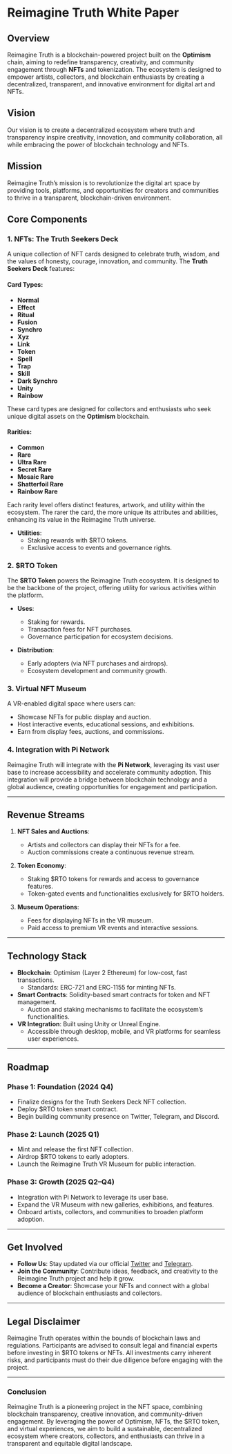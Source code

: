 # **Reimagine Truth White Paper**

## **Overview**
Reimagine Truth is a blockchain-powered project built on the **Optimism** chain, aiming to redefine transparency, creativity, and community engagement through **NFTs** and tokenization. The ecosystem is designed to empower artists, collectors, and blockchain enthusiasts by creating a decentralized, transparent, and innovative environment for digital art and NFTs.

## **Vision**
Our vision is to create a decentralized ecosystem where truth and transparency inspire creativity, innovation, and community collaboration, all while embracing the power of blockchain technology and NFTs.

## **Mission**
Reimagine Truth’s mission is to revolutionize the digital art space by providing tools, platforms, and opportunities for creators and communities to thrive in a transparent, blockchain-driven environment.

## **Core Components**

### **1. NFTs: The Truth Seekers Deck**
A unique collection of NFT cards designed to celebrate truth, wisdom, and the values of honesty, courage, innovation, and community. The **Truth Seekers Deck** features:

#### **Card Types**:
- **Normal**
- **Effect**
- **Ritual**
- **Fusion**
- **Synchro**
- **Xyz**
- **Link**
- **Token**
- **Spell**
- **Trap**
- **Skill**
- **Dark Synchro**
- **Unity**
- **Rainbow**

These card types are designed for collectors and enthusiasts who seek unique digital assets on the **Optimism** blockchain.

#### **Rarities**:
- **Common**
- **Rare**
- **Ultra Rare**
- **Secret Rare**
- **Mosaic Rare**
- **Shatterfoil Rare**
- **Rainbow Rare**

Each rarity level offers distinct features, artwork, and utility within the ecosystem. The rarer the card, the more unique its attributes and abilities, enhancing its value in the Reimagine Truth universe.

- **Utilities**:
  - Staking rewards with $RTO tokens.
  - Exclusive access to events and governance rights.

### **2. $RTO Token**
The **$RTO Token** powers the Reimagine Truth ecosystem. It is designed to be the backbone of the project, offering utility for various activities within the platform.

- **Uses**:
  - Staking for rewards.
  - Transaction fees for NFT purchases.
  - Governance participation for ecosystem decisions.
  
- **Distribution**:
  - Early adopters (via NFT purchases and airdrops).
  - Ecosystem development and community growth.

### **3. Virtual NFT Museum**
A VR-enabled digital space where users can:

- Showcase NFTs for public display and auction.
- Host interactive events, educational sessions, and exhibitions.
- Earn from display fees, auctions, and commissions.

### **4. Integration with Pi Network**
Reimagine Truth will integrate with the **Pi Network**, leveraging its vast user base to increase accessibility and accelerate community adoption. This integration will provide a bridge between blockchain technology and a global audience, creating opportunities for engagement and participation.

---

## **Revenue Streams**

1. **NFT Sales and Auctions**:
   - Artists and collectors can display their NFTs for a fee.
   - Auction commissions create a continuous revenue stream.

2. **Token Economy**:
   - Staking $RTO tokens for rewards and access to governance features.
   - Token-gated events and functionalities exclusively for $RTO holders.

3. **Museum Operations**:
   - Fees for displaying NFTs in the VR museum.
   - Paid access to premium VR events and interactive sessions.

---

## **Technology Stack**

- **Blockchain**: Optimism (Layer 2 Ethereum) for low-cost, fast transactions.
  - Standards: ERC-721 and ERC-1155 for minting NFTs.
- **Smart Contracts**: Solidity-based smart contracts for token and NFT management.
  - Auction and staking mechanisms to facilitate the ecosystem’s functionalities.
- **VR Integration**: Built using Unity or Unreal Engine.
  - Accessible through desktop, mobile, and VR platforms for seamless user experiences.

---

## **Roadmap**

### **Phase 1: Foundation (2024 Q4)**
- Finalize designs for the Truth Seekers Deck NFT collection.
- Deploy $RTO token smart contract.
- Begin building community presence on Twitter, Telegram, and Discord.

### **Phase 2: Launch (2025 Q1)**
- Mint and release the first NFT collection.
- Airdrop $RTO tokens to early adopters.
- Launch the Reimagine Truth VR Museum for public interaction.

### **Phase 3: Growth (2025 Q2–Q4)**
- Integration with Pi Network to leverage its user base.
- Expand the VR Museum with new galleries, exhibitions, and features.
- Onboard artists, collectors, and communities to broaden platform adoption.

---

## **Get Involved**
- **Follow Us**: Stay updated via our official [Twitter](https://twitter.com/ReimagineTruth) and [Telegram](https://linktr.ee/reimaginetruth).
- **Join the Community**: Contribute ideas, feedback, and creativity to the Reimagine Truth project and help it grow.
- **Become a Creator**: Showcase your NFTs and connect with a global audience of blockchain enthusiasts and collectors.

---

## **Legal Disclaimer**
Reimagine Truth operates within the bounds of blockchain laws and regulations. Participants are advised to consult legal and financial experts before investing in $RTO tokens or NFTs. All investments carry inherent risks, and participants must do their due diligence before engaging with the project.

---

### **Conclusion**
Reimagine Truth is a pioneering project in the NFT space, combining blockchain transparency, creative innovation, and community-driven engagement. By leveraging the power of Optimism, NFTs, the $RTO token, and virtual experiences, we aim to build a sustainable, decentralized ecosystem where creators, collectors, and enthusiasts can thrive in a transparent and equitable digital landscape.

